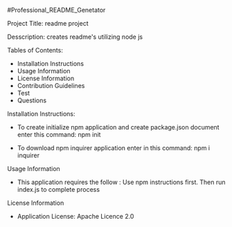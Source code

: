 #Professional_README_Genetator

Project Title: readme project

Desscription: creates readme's utilizing node js

Tables of Contents:

* Installation Instructions
* Usage Information
* License Information
* Contribution Guidelines
* Test
* Questions

Installation Instructions:

* To create initialize npm application and create package.json document enter this command: npm init

* To download npm inquirer application enter in this command: npm i inquirer

Usage Information

* This application requires the follow : Use npm instructions first. Then run index.js to complete process

License Information

* Application License: Apache Licence 2.0

